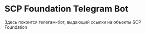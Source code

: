 # SCP Foundation Telegram Bot

Здесь покоится телегам-бот, выдающий ссылки на объекты SCP Foundation
